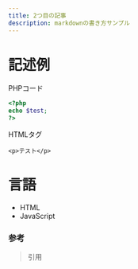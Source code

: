 ```yaml
---
title: 2つ目の記事
description: markdownの書き方サンプル
---
```


# 記述例
PHPコード

```php
<?php
echo $test;
?>
```

HTMLタグ
```
<p>テスト</p>
```

# 言語

* HTML
* JavaScript

### 参考

>引用